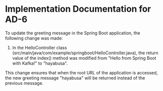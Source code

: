 # Implementation Documentation for AD-6

To update the greeting message in the Spring Boot application, the following change was made:

1. In the HelloController class (src/main/java/com/example/springboot/HelloController.java), the return value of the index() method was modified from "Hello from Spring Boot with Kafka!" to "hayabusa".

This change ensures that when the root URL of the application is accessed, the new greeting message "hayabusa" will be returned instead of the previous message.